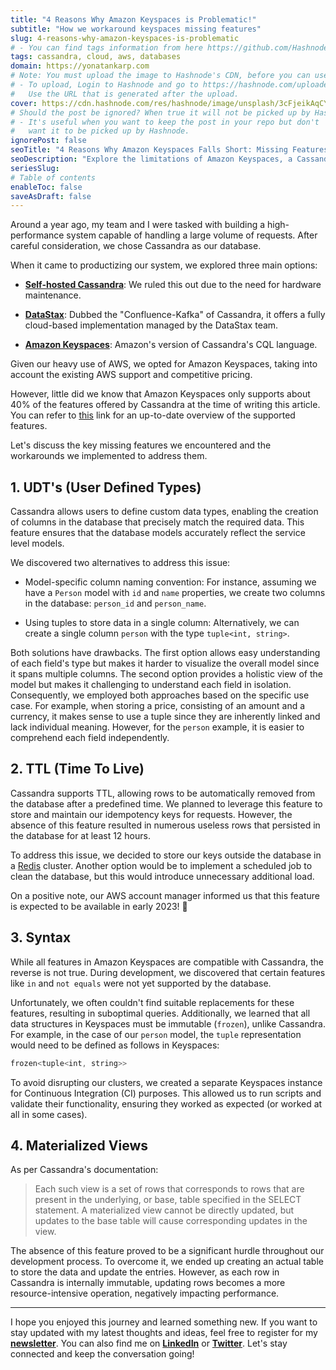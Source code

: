 ```yaml
---
title: "4 Reasons Why Amazon Keyspaces is Problematic!"
subtitle: "How we workaround keyspaces missing features"
slug: 4-reasons-why-amazon-keyspaces-is-problematic
# - You can find tags information from here https://github.com/Hashnode/support/blob/main/misc/tags.json
tags: cassandra, cloud, aws, databases
domain: https://yonatankarp.com
# Note: You must upload the image to Hashnode's CDN, before you can use it here.
# - To upload, Login to Hashnode and go to https://hashnode.com/uploader
#   Use the URL that is generated after the upload.
cover: https://cdn.hashnode.com/res/hashnode/image/unsplash/3cFjeikAqCY/upload/v1640871546882/d9stnU3Iv.jpeg
# Should the post be ignored? When true it will not be picked up by Hashnode.
# - It's useful when you want to keep the post in your repo but don't
#   want it to be picked up by Hashnode.
ignorePost: false
seoTitle: "4 Reasons Why Amazon Keyspaces Falls Short: Missing Features and Worka"
seoDescription: "Explore the limitations of Amazon Keyspaces, a Cassandra-compatible database. Is it the right choice for your system?"
seriesSlug: 
# Table of contents
enableToc: false
saveAsDraft: false
---
```


Around a year ago, my team and I were tasked with building a high-performance system capable of handling a large volume of requests. After careful consideration, we chose Cassandra as our database.

When it came to productizing our system, we explored three main options:

* [**Self-hosted Cassandra**](https://cassandra.apache.org/_/index.html): We ruled this out due to the need for hardware maintenance.
    
* [**DataStax**](https://www.datastax.com/): Dubbed the "Confluence-Kafka" of Cassandra, it offers a fully cloud-based implementation managed by the DataStax team.
    
* [**Amazon Keyspaces**](https://aws.amazon.com/keyspaces/): Amazon's version of Cassandra's CQL language.
    

Given our heavy use of AWS, we opted for Amazon Keyspaces, taking into account the existing AWS support and competitive pricing.

However, little did we know that Amazon Keyspaces only supports about 40% of the features offered by Cassandra at the time of writing this article. You can refer to [this](https://docs.aws.amazon.com/keyspaces/latest/devguide/cassandra-apis.html) link for an up-to-date overview of the supported features.

Let's discuss the key missing features we encountered and the workarounds we implemented to address them.

## 1\. UDT's (User Defined Types)

Cassandra allows users to define custom data types, enabling the creation of columns in the database that precisely match the required data. This feature ensures that the database models accurately reflect the service level models.

We discovered two alternatives to address this issue:

* Model-specific column naming convention: For instance, assuming we have a `Person` model with `id` and `name` properties, we create two columns in the database: `person_id` and `person_name`.
    
* Using tuples to store data in a single column: Alternatively, we can create a single column `person` with the type `tuple<int, string>`.
    

Both solutions have drawbacks. The first option allows easy understanding of each field's type but makes it harder to visualize the overall model since it spans multiple columns. The second option provides a holistic view of the model but makes it challenging to understand each field in isolation. Consequently, we employed both approaches based on the specific use case. For example, when storing a price, consisting of an amount and a currency, it makes sense to use a tuple since they are inherently linked and lack individual meaning. However, for the `person` example, it is easier to comprehend each field independently.

## 2\. TTL (Time To Live)

Cassandra supports TTL, allowing rows to be automatically removed from the database after a predefined time. We planned to leverage this feature to store and maintain our idempotency keys for requests. However, the absence of this feature resulted in numerous useless rows that persisted in the database for at least 12 hours.

To address this issue, we decided to store our keys outside the database in a [Redis](https://redis.io/) cluster. Another option would be to implement a scheduled job to clean the database, but this would introduce unnecessary additional load.

On a positive note, our AWS account manager informed us that this feature is expected to be available in early 2023! 🎉

## 3\. Syntax

While all features in Amazon Keyspaces are compatible with Cassandra, the reverse is not true. During development, we discovered that certain features like `in` and `not equals` were not yet supported by the database.

Unfortunately, we often couldn't find suitable replacements for these features, resulting in suboptimal queries. Additionally, we learned that all data structures in Keyspaces must be immutable (`frozen`), unlike Cassandra. For example, in the case of our `person` model, the `tuple` representation would need to be defined as follows in Keyspaces:

```kotlin
frozen<tuple<int, string>>
```

To avoid disrupting our clusters, we created a separate Keyspaces instance for Continuous Integration (CI) purposes. This allowed us to run scripts and validate their functionality, ensuring they worked as expected (or worked at all in some cases).

## 4\. Materialized Views

As per Cassandra's documentation:

> Each such view is a set of rows that corresponds to rows that are present in the underlying, or base, table specified in the SELECT statement. A materialized view cannot be directly updated, but updates to the base table will cause corresponding updates in the view.

The absence of this feature proved to be a significant hurdle throughout our development process. To overcome it, we ended up creating an actual table to store the data and update the entries. However, as each row in Cassandra is internally immutable, updating rows becomes a more resource-intensive operation, negatively impacting performance.

---

I hope you enjoyed this journey and learned something new. If you want to stay updated with my latest thoughts and ideas, feel free to register for my [**newsletter**](https://yonatankarp.com/newsletter). You can also find me on [**LinkedIn**](https://www.linkedin.com/in/yonatankarp/) or [**Twitter**](https://twitter.com/yonatan_karp). Let's stay connected and keep the conversation going!
